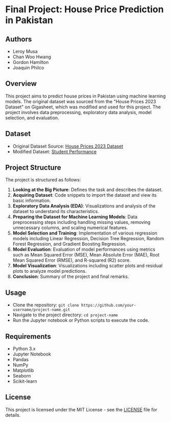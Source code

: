 # Final Project: House Price Prediction in Pakistan

## Authors
- Leroy Musa
- Chan Woo Hwang
- Gordon Hamilton
- Joaquin Philco

## Overview
This project aims to predict house prices in Pakistan using machine learning models. The original dataset was sourced from the "House Prices 2023 Dataset" on Gigasheet, which was modified and used for this project. The project involves data preprocessing, exploratory data analysis, model selection, and evaluation.

## Dataset
- Original Dataset Source: [House Prices 2023 Dataset](https://www.gigasheet.com/sample-data/house-prices-2023-dataset)
- Modified Dataset: [Student Performance](https://raw.githubusercontent.com/leroymusa/EECS3401-Final-Project/main/house_prices.csv)

## Project Structure
The project is structured as follows:
1. **Looking at the Big Picture**: Defines the task and describes the dataset.
2. **Acquiring Dataset**: Code snippets to import the dataset and view its basic information.
3. **Exploratory Data Analysis (EDA)**: Visualizations and analysis of the dataset to understand its characteristics.
4. **Preparing the Dataset for Machine Learning Models**: Data preprocessing steps including handling missing values, removing unnecessary columns, and scaling numerical features.
5. **Model Selection and Training**: Implementation of various regression models including Linear Regression, Decision Tree Regression, Random Forest Regression, and Gradient Boosting Regression.
6. **Model Evaluation**: Evaluation of model performances using metrics such as Mean Squared Error (MSE), Mean Absolute Error (MAE), Root Mean Squared Error (RMSE), and R-squared (R2) score.
7. **Model Visualization**: Visualizations including scatter plots and residual plots to analyze model predictions.
8. **Conclusion**: Summary of the project and final remarks.

## Usage
- Clone the repository: `git clone https://github.com/your-username/project-name.git`
- Navigate to the project directory: `cd project-name`
- Run the Jupyter notebook or Python scripts to execute the code.

## Requirements
- Python 3.x
- Jupyter Notebook
- Pandas
- NumPy
- Matplotlib
- Seaborn
- Scikit-learn

## License
This project is licensed under the MIT License - see the [LICENSE](https://mit-license.org/) file for details.
